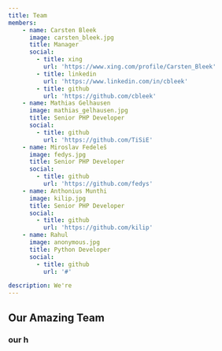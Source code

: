 ```yaml
---
title: Team
members:
    - name: Carsten Bleek
      image: carsten_bleek.jpg
      title: Manager
      social:
        - title: xing
          url: 'https://www.xing.com/profile/Carsten_Bleek'
        - title: linkedin
          url: 'https://www.linkedin.com/in/cbleek'
        - title: github
          url: 'https://github.com/cbleek'
    - name: Mathias Gelhausen
      image: mathias_gelhausen.jpg
      title: Senior PHP Developer
      social:
        - title: github
          url: 'https://github.com/TiSiE'
    - name: Miroslav Fedeleš
      image: fedys.jpg
      title: Senior PHP Developer
      social:
        - title: github
          url: 'https://github.com/fedys'
    - name: Anthonius Munthi
      image: kilip.jpg
      title: Senior PHP Developer
      social:
        - title: github
          url: 'https://github.com/kilip'
    - name: Rahul
      image: anonymous.jpg
      title: Python Developer
      social:
        - title: github
          url: '#'

description: We're 
---
```


## Our Amazing Team
### our h


